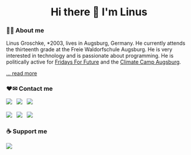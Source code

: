 <h1 align='center'>
Hi there 👋 I'm Linus
</h1>

### 💁‍♂️ About me

Linus Groschke, *2003, lives in Augsburg, Germany. He currently attends the thirteenth grade at the Freie Waldorfschule Augsburg. He is very interested in technology and is passionate about programming. He is politically active for [Fridays For Future](https://fff-augsburg.de) and the [Climate Camp Augsburg](https://augsburg.klimacamp.eu).

[... read more](https://elektronisch.dev/)

### ❤✉ Contact me

<a href="https://twitter.com/elektr0nisch"><img src="https://img.shields.io/badge/twitter-elektr0nisch-blue.svg?logo=twitter&style=for-the-badge" /></a>&nbsp;&nbsp;
<a href="https://instagram.com/elektr0nisch"><img src="https://img.shields.io/badge/instagram-elektr0nisch-purple.svg?logo=instagram&style=for-the-badge" /></a>&nbsp;&nbsp;
<a href="https://climatejustice.rocks/@elektr0nisch"><img src="https://img.shields.io/badge/mastodon-elektr0nisch-pink.svg?logo=mastodon&style=for-the-badge" /></a>&nbsp;&nbsp;<br/><br/>
<a href="mailto:contact@elektronisch.dev"><img src="https://img.shields.io/badge/✉ e--mail-gray.svg?style=for-the-badge" /></a>&nbsp;&nbsp;
<a href="https://threema.id/H57KM7KK"><img src="https://img.shields.io/badge/threema-darkblue.svg?logo=threema&style=for-the-badge" /></a>&nbsp;&nbsp;
<a rel="me" href="https://matrix.to/#/@elektr0nisch:matrix.org"><img src="https://img.shields.io/badge/matrix-black.svg?logo=matrix&style=for-the-badge" /></a>&nbsp;&nbsp;

### ☕ Support me

<a href="https://paypal.me/elektr0nisch"><img src="https://img.shields.io/badge/paypal-donate-yellow.svg?logo=paypal&style=for-the-badge" /></a>
